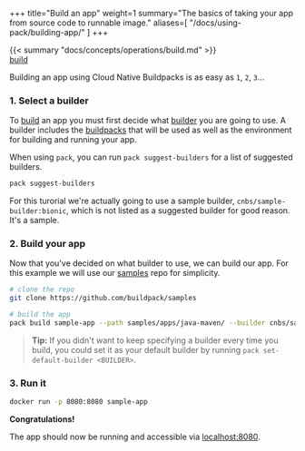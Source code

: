 +++
title="Build an app"
weight=1
summary="The basics of taking your app from source code to runnable image."
aliases=[
    "/docs/using-pack/building-app/"
]
+++

<div class="quote mb-4">
    {{< summary "docs/concepts/operations/build.md" >}}
    <div class="author"><a href="/docs/concepts/operations/build">build</a></div>
</div>

Building an app using Cloud Native Buildpacks is as easy as `1`, `2`, `3`...

### 1. Select a builder

To [build][build] an app you must first decide what [builder][builder] you are going to use. A builder
includes the [buildpacks][buildpack] that will be used as well as the environment for building and running your 
app.

When using `pack`, you can run `pack suggest-builders` for a list of suggested builders.

```bash
pack suggest-builders
```

For this turorial we're actually going to use a sample builder, `cnbs/sample-builder:bionic`, which is not listed
as a suggested builder for good reason. It's a sample.

### 2. Build your app

Now that you've decided on what builder to use, we can build our app. For this example we will use our [samples][samples]
repo for simplicity.

```bash
# clone the repo
git clone https://github.com/buildpack/samples

# build the app
pack build sample-app --path samples/apps/java-maven/ --builder cnbs/sample-builder:bionic
```

> **Tip:** If you didn't want to keep specifying a builder every time you build, you could set it as your default 
> builder by running `pack set-default-builder <BUILDER>`.

### 3. Run it

```bash
docker run -p 8080:8080 sample-app
```

**Congratulations!** 

The app should now be running and accessible via [localhost:8080](http://localhost:8080).

[build]: /docs/concepts/operations/build
[builder]: /docs/concepts/components/builder
[buildpack]: /docs/concepts/components/buildpack
[samples]: https://github.com/buildpack/samples